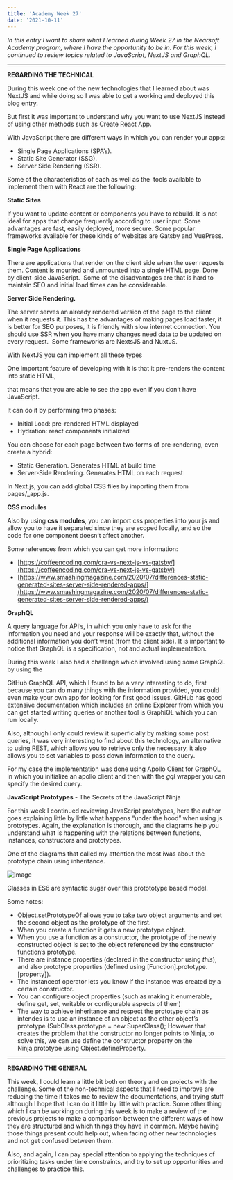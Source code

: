 ```yaml
---
title: 'Academy Week 27'
date: '2021-10-11'
---
```


*In this entry I want to share what I learned during Week 27 in the Nearsoft Academy program, where I have the opportunity to be in. For this week, I continued to review topics related to JavaScript, NextJS and GraphQL.*

---

**REGARDING THE TECHNICAL**

During this week one of the new technologies that I learned about was NextJS and while doing so I was able to get a working and deployed this blog entry.

But first it was important to understand why you want to use NextJS instead of using other methods such as Create React App.

With JavaScript there are different ways in which you can render your apps:

- Single Page Applications (SPA’s).
- Static Site Generator (SSG).
- Server Side Rendering (SSR).

Some of the characteristics of each as well as the  tools available to implement them with React are the following:

**Static Sites**

If you want to update content or components you have to rebuild. It is not ideal for apps that change frequently according to user input. Some advantages are fast, easily deployed, more secure. Some popular frameworks available for these kinds of websites are Gatsby and VuePress.

**Single Page Applications**

There are applications that render on the client side when the user requests them. Content is mounted and unmounted into a single HTML page. Done by client-side JavaScript.  Some of the disadvantages are that is hard to maintain SEO and initial load times can be considerable.

**Server Side Rendering.**

The server serves an already rendered version of the page to the client when it requests it. This has the advantages of making pages load faster, it is better for SEO purposes, it is friendly with slow internet connection. You should use SSR when you have many changes need data to be updated on every request.  Some frameworks are NextsJS and NuxtJS.

With NextJS you can implement all these types

One important feature of developing with it is that it pre-renders the content into static HTML,

that means that you are able to see the app even if you don’t have JavaScript.

It can do it by performing two phases:

- Initial Load: pre-rendered HTML displayed
- Hydration: react components initialized

You can choose for each page between two forms of pre-rendering, even create a hybrid:

- Static Generation. Generates HTML at build time
- Server-Side Rendering. Generates HTML on each request

In Next.js, you can add global CSS files by importing them from pages/_app.js.

**CSS modules**

Also by using **css modules**, you can import css properties into your js and allow you to have it separated since they are scoped locally, and so the code for one component doesn’t affect another.

Some references from which you can get more information:

- [https://coffeencoding.com/cra-vs-next-js-vs-gatsby/](https://coffeencoding.com/cra-vs-next-js-vs-gatsby/)
- [https://www.smashingmagazine.com/2020/07/differences-static-generated-sites-server-side-rendered-apps/](https://www.smashingmagazine.com/2020/07/differences-static-generated-sites-server-side-rendered-apps/)

**GraphQL**

A query language for API’s, in which you only have to ask for the information you need and your response will be exactly that, without the additional information you don’t want (from the client side). It is important to notice that GraphQL is a specification, not and actual implementation.

During this week I also had a challenge which involved using some GraphQL by using the

GitHub GraphQL API, which I found to be a very interesting to do, first because you can do many things with the information provided, you could even make your own app for looking for first good issues. GitHub has good extensive documentation which includes an online Explorer from which you can get started writing queries or another tool is GraphiQL which you can run locally.

Also, although I only could review it superficially by making some post queries, it was very interesting to find about this technology, an alternative to using REST, which allows you to retrieve only the necessary, it also allows you to set variables to pass down information to the query.

For my case the implementation was done using Apollo Client for GraphQL in which you initialize an apollo client and then with the *gql* wrapper you can specify the desired query.

**JavaScript Prototypes** - The Secrets of the JavaScript Ninja

For this week I continued reviewing JavaScript prototypes, here the author goes explaining little by little what happens “under the hood” when using js prototypes. Again, the explanation is thorough, and the diagrams help you understand what is happening with the relations between functions, instances, constructors and prototypes.

One of the diagrams that called my attention the most iwas about the prototype chain using inheritance.

![image](/images/PrototypeDiagram.jpeg)

Classes in ES6 are syntactic sugar over this protototype based model.

Some notes:

- Object.setPrototypeOf allows you to take two object arguments and set the second object as the prototype of the first.
- When you create a function it gets a new prototype object.
- When you use a function as a constructor, the prototype of the newly constructed object is set to the object referenced by the constructor function’s prototype.
- There are instance properties (declared in the constructor using *this*), and also prototype properties (defined using [Function].prototype.[property]).
- The instanceof operator lets you know if the instance was created by a certain constructor.
- You can configure object properties (such as making it enumerable, define get, set, writable or configurable aspects of them)
- The way to achieve inheritance and respect the prototype chain as intendes is to use an instance of an object as the other object’s prototype (SubClass.prototype = new SuperClass(); However that creates the problem that the constructor no longer points to Ninja, to solve this, we can use define the constructor property on the Ninja.prototype using Object.defineProperty.

---

**REGARDING THE GENERAL**

This week, I could learn a little bit both on theory and on projects with the challenge. Some of the non-technical aspects that I need to improve are reducing the time it takes me to review the documentations, and trying stuff although I hope that I can do it little by little with practice. Some other thing which I can be working on during this week is to make a review of the previous projects to make a comparison between the different ways of how they are structured and which things they have in common. Maybe having those things present could help out, when facing other new technologies and not get confused between them.

Also, and again, I can pay special attention to applying the techniques of prioritizing tasks under time constraints, and try to set up opportunities and challenges to practice this.